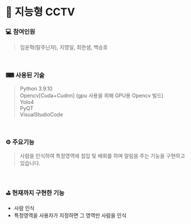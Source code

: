 # 📸 지능형 CCTV
### 💻 참여인원
>임윤혁(탈주닌자), 지영일, 최한샘, 백승호
<br>

### ⌨ 사용된 기술
>Python 3.9.10<br>
Opencv[Cuda+Cudnn] (gpu 사용을 위해 GPU용 Opencv 빌드)<br>
Yolo4<br>
PyQT<br>
VisualStudioCode<br>
<br>

### ⚙ 주요기능
> 사람을 인식하여 특정영역에 침입 및 배회를 하며 알림을 주는 기능을 구현하고 있습니다.
<br>

### ⛳ 현재까지 구현한 기능
- 사람 인식
- 특정영역을 사용자가 지정하면 그 영역만 사람을 인식
